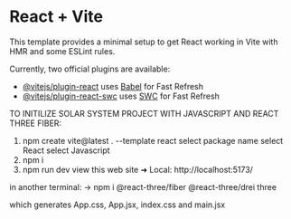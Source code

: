 # React + Vite

This template provides a minimal setup to get React working in Vite with HMR and some ESLint rules.

Currently, two official plugins are available:

- [@vitejs/plugin-react](https://github.com/vitejs/vite-plugin-react/blob/main/packages/plugin-react/README.md) uses [Babel](https://babeljs.io/) for Fast Refresh
- [@vitejs/plugin-react-swc](https://github.com/vitejs/vite-plugin-react-swc) uses [SWC](https://swc.rs/) for Fast Refresh


TO INITILIZE SOLAR SYSTEM PROJECT WITH JAVASCRIPT AND REACT THREE FIBER:
1) npm create vite@latest . --template react
	select package name 
	select React
	select Javascript
2) npm i
3) npm run dev
	view this web site  ➜  Local:   http://localhost:5173/

in another terminal:
-> npm i @react-three/fiber @react-three/drei three

which generates App.css, App.jsx, index.css and main.jsx
